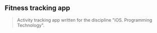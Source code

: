 ## Fitness tracking app
>Activity tracking app written for the discipline "iOS. Programming Technology".
